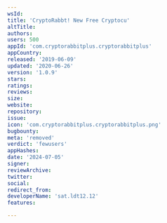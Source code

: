 ```yaml
---
wsId: 
title: 'CryptoRabbt! New Free Cryptocu'
altTitle: 
authors: 
users: 500
appId: 'com.cryptorabbitplus.cryptorabbitplus'
appCountry: 
released: '2019-06-09'
updated: '2020-06-26'
version: '1.0.9'
stars: 
ratings: 
reviews: 
size: 
website: 
repository: 
issue: 
icon: 'com.cryptorabbitplus.cryptorabbitplus.png'
bugbounty: 
meta: 'removed'
verdict: 'fewusers'
appHashes: 
date: '2024-07-05'
signer: 
reviewArchive: 
twitter: 
social: 
redirect_from: 
developerName: 'sat.ldt12.12'
features: 

---
```


